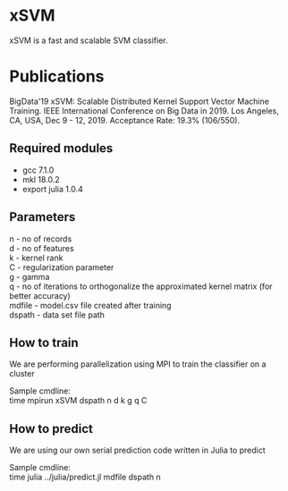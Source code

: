 # xSVM
xSVM is a fast and scalable SVM classifier.

# Publications
BigData'19	xSVM: Scalable Distributed Kernel Support Vector Machine Training. 
IEEE International Conference on Big Data in 2019. 
Los Angeles, CA, USA, Dec 9 - 12, 2019. Acceptance Rate: 19.3% (106/550). 

## Required modules
- gcc 7.1.0  
- mkl 18.0.2  
- export julia 1.0.4  

## Parameters
n - no of records  
d - no of features  
k - kernel rank  
C - regularization parameter   
g - gamma  
q - no of iterations to orthogonalize the approximated kernel matrix (for better accuracy)  
mdfile - model.csv file created after training  
dspath - data set file path

## How to train
We are performing parallelization using MPI to train the classifier on a cluster

Sample cmdline:  
time mpirun xSVM dspath n d k g q C

## How to predict
We are using our own serial prediction code written in Julia to predict

Sample cmdline:   
time julia ../julia/predict.jl mdfile dspath n
